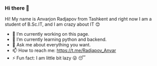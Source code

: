 ### Hi there 👋


Hi! My name is Anvarjon Radjapov from Tashkent and right now I am a student of B.Sc.IT, and I am crazy about IT :blush:

- 🔭 I’m currently working on this page.
- 🌱 I’m currently learning python and backend.
- 💬 Ask me about everything you want.
- 📫 How to reach me: https://t.me/Radjapov_Anvar
- ⚡ Fun fact: I am little bit lazy :stuck_out_tongue_winking_eye: :sleeping:
